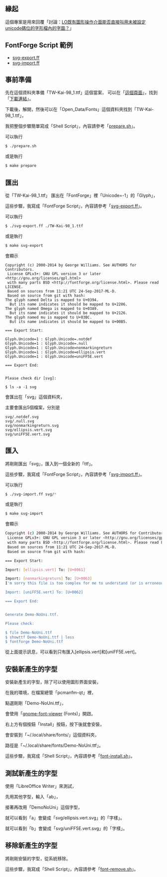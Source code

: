 
## 緣起

這個專案是用來回覆「討論：[LO既有圖形操作介面能否直接叫用未被設定unicode碼位的字形檔內的字圖？](https://www.ubuntu-tw.org/modules/newbb/viewtopic.php?post_id=361612#forumpost361612)」


## FontForge Script 範例

* [svg-export.ff](svg-export.ff)
* [svg-import.ff](svg-import.ff)


## 事前準備

先在這個資料夾準備「TW-Kai-98_1.ttf」這個當案，
可以在「[這個頁面](https://data.gov.tw/dataset/5961)」，找到「[下載連結](http://www.cns11643.gov.tw/AIDB/Open_Data.zip)」。

下載後，解開，然後可以在「Open_Data/Fonts」這個資料夾找到「TW-Kai-98_1.ttf」，

我把整個步驟簡單寫成「Shell Script」，內容請參考「[prepare.sh](prepare.sh)」。

可以執行

``` sh
$ ./prepare.sh
```

或是執行

``` sh
$ make prepare
```

## 匯出

從「TW-Kai-98_1.ttf」 匯出在「FontForge」裡「Unicode=-1」的「Glyph」，

這些步驟，我寫成「FontForge Script」，內容請參考「[svg-export.ff](svg-export.ff)」。

可以執行

``` bash
$ ./svg-export.ff ./TW-Kai-98_1.ttf
```

或是執行

``` sh
$ make svg-export
```

會顯示

```
Copyright (c) 2000-2014 by George Williams. See AUTHORS for Contributors.
 License GPLv3+: GNU GPL version 3 or later <http://gnu.org/licenses/gpl.html>
 with many parts BSD <http://fontforge.org/license.html>. Please read LICENSE.
 Based on sources from 11:21 UTC 24-Sep-2017-ML-D.
 Based on source from git with hash:
The glyph named Delta is mapped to U+0394.
  But its name indicates it should be mapped to U+2206.
The glyph named Omega is mapped to U+03A9.
  But its name indicates it should be mapped to U+2126.
The glyph named mu is mapped to U+03BC.
  But its name indicates it should be mapped to U+00B5.

=== Export Start:

Glyph.Unicode=1 : Glyph.Unicode=.notdef
Glyph.Unicode=1 : Glyph.Unicode=.null
Glyph.Unicode=1 : Glyph.Unicode=nonmarkingreturn
Glyph.Unicode=1 : Glyph.Unicode=ellipsis.vert
Glyph.Unicode=1 : Glyph.Unicode=uniFF5E.vert

=== Export End:


Please check dir [svg]:

$ ls -a -1 svg
```

會匯出在「svg」這個資料夾，

主要會匯出5個檔案，分別是

```
svg/.notdef.svg
svg/.null.svg
svg/nonmarkingreturn.svg
svg/ellipsis.vert.svg
svg/uniFF5E.vert.svg
```


## 匯入

將剛剛匯出「svg」，匯入到一個全新的「ttf」。

這些步驟，我寫成「FontForge Script」，內容請參考「[svg-import.ff](svg-import.ff)」。

可以執行

``` bash
$ ./svg-import.ff svg/*
```

或是執行

``` sh
$ make svg-import
```

會顯示

``` bash
Copyright (c) 2000-2014 by George Williams. See AUTHORS for Contributors.
 License GPLv3+: GNU GPL version 3 or later <http://gnu.org/licenses/gpl.html>
 with many parts BSD <http://fontforge.org/license.html>. Please read LICENSE.
 Based on sources from 11:21 UTC 24-Sep-2017-ML-D.
 Based on source from git with hash:

=== Export Start:

Import: [ellipsis.vert] To: [U+0061]

Import: [nonmarkingreturn] To: [U+0063]
I'm sorry this file is too complex for me to understand (or is erroneous)

Import: [uniFF5E.vert] To: [U+0062]

=== Export End:


Generate Demo-NoUni.ttf.

Please check:

$ file Demo-NoUni.ttf
$ showttf Demo-NoUni.ttf | less
$ fontforge Demo-NoUni.ttf
```

從上面提示訊息，可以看到只有匯入[ellipsis.vert]和[uniFF5E.vert]。


## 安裝新產生的字型

安裝新產生的字型，除了可以使用圖形界面安裝，

在我的環境，在檔案總管「pcmanfm-qt」裡，

點選剛剛「Demo-NoUni.ttf」，

會使用「[gnome-font-viewer](https://packages.ubuntu.com/bionic/gnome-font-viewer) (Fonts)」開啟。

右上方有個按鈕「Install」按鈕，按下後就會安裝，

會安裝到「~/.local/share/fonts/」這個資料夾，

路徑是「~/.local/share/fonts/Demo-NoUni.ttf」。

這些步驟，我寫成「Shell Script」，內容請參考「[font-install.sh](font-install.sh)」。


## 測試新產生的字型

使用「LibreOffice Writer」來測試，

先用其他字型，輸入「ab」，

接著再改用「DemoNoUni」這個字型，

就可以看到「a」會變成「svg/ellipsis.vert.svg」的「字樣」。

就可以看到「b」會變成「svg/uniFF5E.vert.svg」的「字樣」。


## 移除新產生的字型

將剛剛安裝的字型，從系統移除。

這些步驟，我寫成「Shell Script」，內容請參考「[font-remove.sh](font-remove.sh)」。
